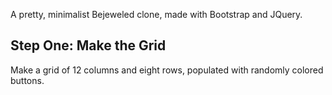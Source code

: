 A pretty, minimalist Bejeweled clone, made with Bootstrap and JQuery.

## Step One: Make the Grid

Make a grid of 12 columns and eight rows, populated with randomly colored buttons.